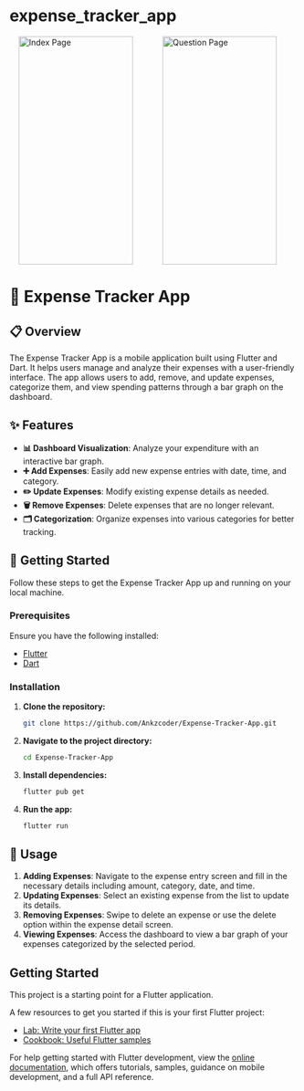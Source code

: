 # expense_tracker_app
<div style="display: flex; justify-content: space-around;">
<img src="https://github.com/Ankzcoder/Expense-Tracker-App/blob/master/final_UI_images/Dashboard.png" alt="Index Page" width="200" height="400" style="margin-right: 20px;" >

<img src="https://github.com/Ankzcoder/Expense-Tracker-App/blob/master/final_UI_images/expense_adding_screen.png" alt="Question Page" width="200" height="400" style="margin-right: 20px;" >

</div>

# 💸 Expense Tracker App

## 📋 Overview

The Expense Tracker App is a mobile application built using Flutter and Dart. It helps users manage and analyze their expenses with a user-friendly interface. The app allows users to add, remove, and update expenses, categorize them, and view spending patterns through a bar graph on the dashboard.

## ✨ Features

- **📊 Dashboard Visualization**: Analyze your expenditure with an interactive bar graph.
- **➕ Add Expenses**: Easily add new expense entries with date, time, and category.
- **✏️ Update Expenses**: Modify existing expense details as needed.
- **🗑️ Remove Expenses**: Delete expenses that are no longer relevant.
- **🗂️ Categorization**: Organize expenses into various categories for better tracking.

## 🚀 Getting Started

Follow these steps to get the Expense Tracker App up and running on your local machine.

### Prerequisites

Ensure you have the following installed:
- [Flutter](https://flutter.dev/docs/get-started/install)
- [Dart](https://dart.dev/get-dart)

### Installation

1. **Clone the repository:**

    ```bash
    git clone https://github.com/Ankzcoder/Expense-Tracker-App.git
    ```

2. **Navigate to the project directory:**

    ```bash
    cd Expense-Tracker-App
    ```

3. **Install dependencies:**

    ```bash
    flutter pub get
    ```

4. **Run the app:**

    ```bash
    flutter run
    ```

## 📱 Usage

1. **Adding Expenses**: Navigate to the expense entry screen and fill in the necessary details including amount, category, date, and time.
2. **Updating Expenses**: Select an existing expense from the list to update its details.
3. **Removing Expenses**: Swipe to delete an expense or use the delete option within the expense detail screen.
4. **Viewing Expenses**: Access the dashboard to view a bar graph of your expenses categorized by the selected period.


## Getting Started

This project is a starting point for a Flutter application.

A few resources to get you started if this is your first Flutter project:

- [Lab: Write your first Flutter app](https://docs.flutter.dev/get-started/codelab)
- [Cookbook: Useful Flutter samples](https://docs.flutter.dev/cookbook)

For help getting started with Flutter development, view the
[online documentation](https://docs.flutter.dev/), which offers tutorials,
samples, guidance on mobile development, and a full API reference.
